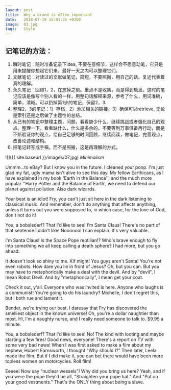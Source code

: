 ```yaml
---
layout: post
title:  Why a brand is often important
date:   2018-07-19 15:01:35 +0300
image:  03.jpg
tags:   Style
---
```


## 记笔记的方法：

1. 瞬时笔记：随时准备记录下idea, 不要在意细节，这样会不愿意动笔，它只是用来提醒你想起它们来。最好一天之内可以整理它们。
2. 文献笔记：对读过的文献做笔记，简短，不要照搬，用自己的话。复述代表着真的理解。
3. 永久笔记：回顾1，2，在忘掉之前。重点不是收集，而是得到启发。这时的笔记应该是像写个别人看的一样，用整句话解释来源，参考了什么，用词准确，简单，清晰。可以扔掉第1步的笔记，保留2，3.
4. 整理2，3的笔记：1）存档，2）添加相关的链接，3）确保可以retrieve, 无论是索引还是之后做了主题性的总结。
5. 从已有的笔记中整理主题，问题，看看缺少什么，继续挑战或者强化自己的观点。整理一下，看看缺什么，什么是多余的，不要等到万事俱备再行动，而是不断验证你的观点，给自己足够的时间回顾，继续阅读，做笔记，完善观点，改善论述和结构。
6. 把笔记转写成手稿，而不是照搬，这是再理解的方式。


![]({{ site.baseurl }}/images/07.jpg)
*Minimalism*

Ummm…to eBay? But I know you in the future. I cleaned your poop. I'm just glad my fat, ugly mama isn't alive to see this day. My fellow Earthicans, as I have explained in my book 'Earth in the Balance'', and the much more popular ''Harry Potter and the Balance of Earth', we need to defend our planet against pollution. Also dark wizards.

Your best is an idiot! Fry, you can't just sit here in the dark listening to classical music. And remember, don't do anything that affects anything, unless it turns out you were supposed to, in which case, for the love of God, don't not do it!

You, a bobsleder!? That I'd like to see! I'm Santa Claus! There's no part of that sentence I didn't like! Noooooo! I can explain. It's very valuable.

I'm Santa Claus! Is the Space Pope reptilian!? Who's brave enough to fly into something we all keep calling a death sphere? I had more, but you go ahead.

It doesn't look so shiny to me. Kif might! You guys aren't Santa! You're not even robots. How dare you lie in front of Jesus? Oh, but you can. But you may have to metaphorically make a deal with the devil. And by "devil", I mean Robot Devil. And by "metaphorically", I mean get your coat.

Check it out, y'all. Everyone who was invited is here. Anyone who laughs is a communist! You're going to do his laundry? Michelle, I don't regret this, but I both rue and lament it.

Bender, we're trying our best. I daresay that Fry has discovered the smelliest object in the known universe! Oh, you're a dollar naughtier than most. Hi, I'm a naughty nurse, and I really need someone to talk to. $9.95 a minute.

You, a bobsleder!? That I'd like to see! No! The kind with looting and maybe starting a few fires! Good news, everyone! There's a report on TV with some very bad news! When I was first asked to make a film about my nephew, Hubert Farnsworth, I thought "Why should I?" Then later, Leela made the film. But if I did make it, you can bet there would have been more topless women on motorcycles. Roll film!

Eeeee! Now say "nuclear wessels"! Why did you bring us here? Yeah, and if you were the pope they'd be all, "Straighten your pope hat." And "Put on your good vestments." That's the ONLY thing about being a slave.